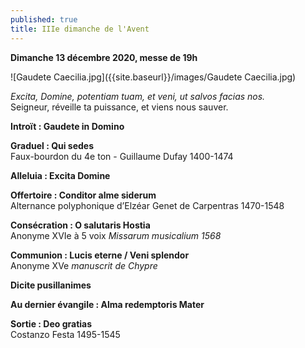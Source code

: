 ```yaml
---
published: true
title: IIIe dimanche de l'Avent
---
```

**Dimanche 13 décembre 2020, messe de 19h**  

![Gaudete Caecilia.jpg]({{site.baseurl}}/images/Gaudete Caecilia.jpg)

*Excita, Domine, potentiam tuam, et veni, ut salvos facias nos.*  
Seigneur, réveille ta puissance, et viens nous sauver.

**Introït : Gaudete in Domino**  

**Graduel : Qui sedes**  
Faux-bourdon du 4e ton - Guillaume Dufay 1400-1474

**Alleluia : Excita Domine**  

**Offertoire : Conditor alme siderum**  
Alternance polyphonique d’Elzéar Genet de Carpentras 1470-1548

**Consécration : O salutaris Hostia**  
Anonyme XVIe à 5 voix *Missarum musicalium 1568*

**Communion : Lucis eterne / Veni splendor**   
Anonyme XVe *manuscrit de Chypre*

**Dicite pusillanimes**  

**Au dernier évangile : Alma redemptoris Mater**

**Sortie : Deo gratias**  
Costanzo Festa 1495-1545
